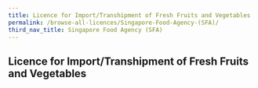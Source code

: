 ```yaml
---
title: Licence for Import/Transhipment of Fresh Fruits and Vegetables
permalink: /browse-all-licences/Singapore-Food-Agency-(SFA)/
third_nav_title: Singapore Food Agency (SFA)
---
```

## Licence for Import/Transhipment of Fresh Fruits and Vegetables
